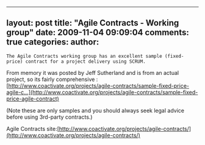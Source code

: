

---
layout: post
title: "Agile Contracts - Working group"
date: 2009-11-04 09:09:04
comments: true
categories:
author: 
---


    The Agile Contracts working group has an excellent sample (fixed-price) contract for a project delivery using SCRUM.

From memory it was posted by Jeff Sutherland and is from an actual project, so its fairly comprehensive :[http://www.coactivate.org/projects/agile-contracts/sample-fixed-price-agile-c...](http://www.coactivate.org/projects/agile-contracts/sample-fixed-price-agile-contract) 

(Note these are only samples and you should always seek legal advice before using 3rd-party contracts.)

Agile Contracts site:[http://www.coactivate.org/projects/agile-contracts/](http://www.coactivate.org/projects/agile-contracts/) 